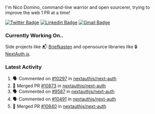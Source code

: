 
I'm Nico Domino, command-line warrior and open sourcerer, trying to improve the web 1 PR at a time!

[![Twitter Badge](https://img.shields.io/badge/-@ndom91-1ca0f1?style=flat-square&labelColor=1ca0f1&logo=twitter&logoColor=white&link=https://twitter.com/ndom91)](https://twitter.com/ndom91) [![Linkedin Badge](https://img.shields.io/badge/-ndom91-blue?style=flat-square&logo=Linkedin&logoColor=white&link=https://www.linkedin.com/in/ndom91/)](https://www.linkedin.com/in/ndom91/) [![Gmail Badge](https://img.shields.io/badge/-yo@ndo.dev-c14438?style=flat-square&logo=mail.ru&logoColor=white&link=mailto:yo@ndo.dev)](mailto:yo@ndo.dev)

### Currently Working On..

Side projects like 📬 [Briefkasten](https://briefkastenhq.com) and opensource libraries like 🔒 [NextAuth.js](https://github.com/nextauthjs/next-auth).

<!--START_SECTION_PROFILE_VIEWS:readme-info-->
<!--END_SECTION_PROFILE_VIEWS:readme-info-->

<!--START_SECTION_DAILY_COMMIT:readme-info-->
<!--END_SECTION_DAILY_COMMIT:readme-info-->

<!--START_SECTION_WEEKLY_COMMIT:readme-info-->
<!--END_SECTION_WEEKLY_COMMIT:readme-info-->

### Latest Activity

<!--START_SECTION:activity-->
1. 🗣 Commented on [#10297](https://github.com/nextauthjs/next-auth/pull/10297#issuecomment-2108274362) in [nextauthjs/next-auth](https://github.com/nextauthjs/next-auth)
2. 🎉 Merged PR [#10873](https://github.com/nextauthjs/next-auth/pull/10873) in [nextauthjs/next-auth](https://github.com/nextauthjs/next-auth)
3. 🗣 Commented on [#9587](https://github.com/nextauthjs/next-auth/pull/9587#issuecomment-2106375370) in [nextauthjs/next-auth](https://github.com/nextauthjs/next-auth)
4. 🗣 Commented on [#10491](https://github.com/nextauthjs/next-auth/pull/10491#issuecomment-2106372872) in [nextauthjs/next-auth](https://github.com/nextauthjs/next-auth)
5. 🎉 Merged PR [#10840](https://github.com/nextauthjs/next-auth/pull/10840) in [nextauthjs/next-auth](https://github.com/nextauthjs/next-auth)
<!--END_SECTION:activity-->
